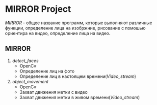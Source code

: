 MIRROR Project
==============

*MIRROR* - общее название программ, которые выполняют различные функции, определение лица на изобржние, рисование с помошью ориентира
на видео, определение лица на видео.

MIRROR
------

1. *detect_faces*
     * OpenCv
     * Определение лиц на фото
     * Определение лиц в настоящем времени(*Video_stream*)
2. *object_movement*
     * OpenCv
     * Захват движения метки с видео
     * Захват движения метки в живом времени(*Video_stream*)
